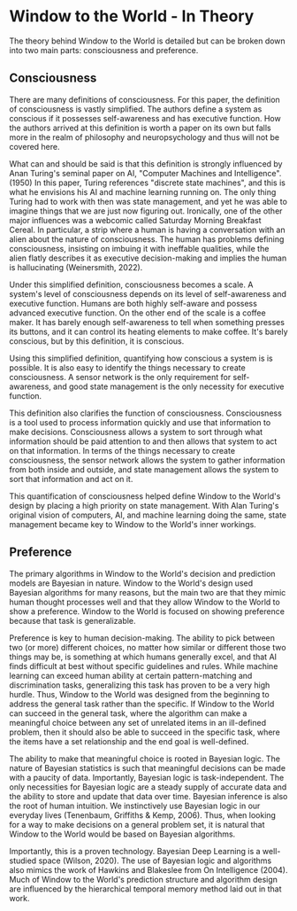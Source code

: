 # Window to the World - In Theory

The theory behind Window to the World is detailed but can be broken down into two main parts: consciousness and preference. 

## Consciousness

There are many definitions of consciousness. For this paper, the definition of consciousness is vastly simplified. The authors define a system as conscious if it possesses self-awareness and has executive function. How the authors arrived at this definition is worth a paper on its own but falls more in the realm of philosophy and neuropsychology and thus will not be covered here. 

What can and should be said is that this definition is strongly influenced by Anan Turing's seminal paper on AI, "Computer Machines and Intelligence". (1950) In this paper, Turing references "discrete state machines", and this is what he envisions his AI and machine learning running on. The only thing Turing had to work with then was state management, and yet he was able to imagine things that we are just now figuring out. Ironically, one of the other major influences was a webcomic called Saturday Morning Breakfast Cereal. In particular, a strip where a human is having a conversation with an alien about the nature of consciousness. The human has problems defining consciousness, insisting on imbuing it with ineffable qualities, while the alien flatly describes it as executive decision-making and implies the human is hallucinating (Weinersmith, 2022).

Under this simplified definition, consciousness becomes a scale. A system's level of consciousness depends on its level of self-awareness and executive function. Humans are both highly self-aware and possess advanced executive function. On the other end of the scale is a coffee maker. It has barely enough self-awareness to tell when something presses its buttons, and it can control its heating elements to make coffee. It's barely conscious, but by this definition, it is conscious.

Using this simplified definition, quantifying how conscious a system is is possible. It is also easy to identify the things necessary to create consciousness. A sensor network is the only requirement for self-awareness, and good state management is the only necessity for executive function. 

This definition also clarifies the function of consciousness. Consciousness is a tool used to process information quickly and use that information to make decisions. Consciousness allows a system to sort through what information should be paid attention to and then allows that system to act on that information. In terms of the things necessary to create consciousness, the sensor network allows the system to gather information from both inside and outside, and state management allows the system to sort that information and act on it.

This quantification of consciousness helped define Window to the World's design by placing a high priority on state management. With Alan Turing's original vision of computers, AI, and machine learning doing the same, state management became key to Window to the World's inner workings.

## Preference

The primary algorithms in Window to the World's decision and prediction models are Bayesian in nature. Window to the World's design used Bayesian algorithms for many reasons, but the main two are that they mimic human thought processes well and that they allow Window to the World to show a preference. Window to the World is focused on showing preference because that task is generalizable. 

Preference is key to human decision-making. The ability to pick between two (or more) different choices, no matter how similar or different those two things may be, is something at which humans generally excel, and that AI finds difficult at best without specific guidelines and rules. While machine learning can exceed human ability at certain pattern-matching and discrimination tasks, generalizing this task has proven to be a very high hurdle. Thus, Window to the World was designed from the beginning to address the general task rather than the specific. If Window to the World can succeed in the general task, where the algorithm can make a meaningful choice between any set of unrelated items in an ill-defined problem, then it should also be able to succeed in the specific task, where the items have a set relationship and the end goal is well-defined. 

The ability to make that meaningful choice is rooted in Bayesian logic. The nature of Bayesian statistics is such that meaningful decisions can be made with a paucity of data. Importantly, Bayesian logic is task-independent. The only necessities for Bayesian logic are a steady supply of accurate data and the ability to store and update that data over time. Bayesian inference is also the root of human intuition. We instinctively use Bayesian logic in our everyday lives (Tenenbaum, Griffiths & Kemp, 2006). Thus, when looking for a way to make decisions on a general problem set, it is natural that Window to the World would be based on Bayesian algorithms. 

Importantly, this is a proven technology. Bayesian Deep Learning is a well-studied space (Wilson, 2020). The use of Bayesian logic and algorithms also mimics the work of Hawkins and Blakeslee from On Intelligence (2004). Much of Window to the World's prediction structure and algorithm design are influenced by the hierarchical temporal memory method laid out in that work.
